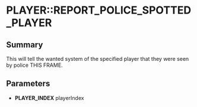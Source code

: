 # PLAYER::REPORT_POLICE_SPOTTED_PLAYER

## Summary
This will tell the wanted system of the specified player that they were seen by police THIS FRAME.

## Parameters
* **PLAYER_INDEX** playerIndex